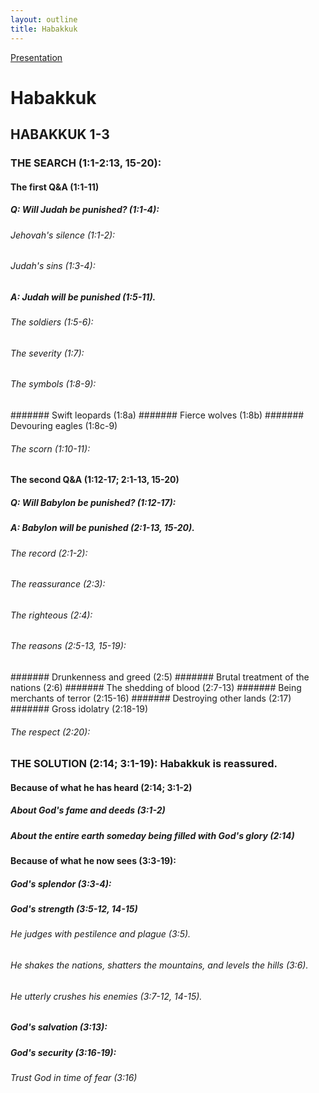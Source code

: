 ```yaml
---
layout: outline
title: Habakkuk
---
```

[Presentation](/Expository/ODP/Habakkuk/Habakkuk.odp)
# Habakkuk
## HABAKKUK 1-3 
###  THE SEARCH (1:1-2:13, 15-20): 
####  The first Q&A (1:1-11) 
#####  Q: Will Judah be punished? (1:1-4): 
######  Jehovah\'s silence (1:1-2): 
######  Judah\'s sins (1:3-4): 
#####  A: Judah will be punished (1:5-11). 
######  The soldiers (1:5-6): 
######  The severity (1:7): 
######  The symbols (1:8-9): 
#######  Swift leopards (1:8a) 
#######  Fierce wolves (1:8b) 
#######  Devouring eagles (1:8c-9) 
######  The scorn (1:10-11): 
####  The second Q&A (1:12-17; 2:1-13, 15-20) 
#####  Q: Will Babylon be punished? (1:12-17): 
#####  A: Babylon will be punished (2:1-13, 15-20). 
######  The record (2:1-2): 
######  The reassurance (2:3): 
######  The righteous (2:4): 
######  The reasons (2:5-13, 15-19): 
#######  Drunkenness and greed (2:5) 
#######  Brutal treatment of the nations (2:6) 
#######  The shedding of blood (2:7-13) 
#######  Being merchants of terror (2:15-16) 
#######  Destroying other lands (2:17) 
#######  Gross idolatry (2:18-19) 
######  The respect (2:20): 
###  THE SOLUTION (2:14; 3:1-19): Habakkuk is reassured. 
####  Because of what he has heard (2:14; 3:1-2) 
#####  About God\'s fame and deeds (3:1-2) 
#####  About the entire earth someday being filled with God\'s glory (2:14) 
####  Because of what he now sees (3:3-19): 
#####  God\'s splendor (3:3-4): 
#####  God\'s strength (3:5-12, 14-15) 
######  He judges with pestilence and plague (3:5). 
######  He shakes the nations, shatters the mountains, and levels the hills (3:6). 
######  He utterly crushes his enemies (3:7-12, 14-15). 
#####  God\'s salvation (3:13): 
#####  God\'s security (3:16-19): 
######  Trust God in time of fear (3:16) 
